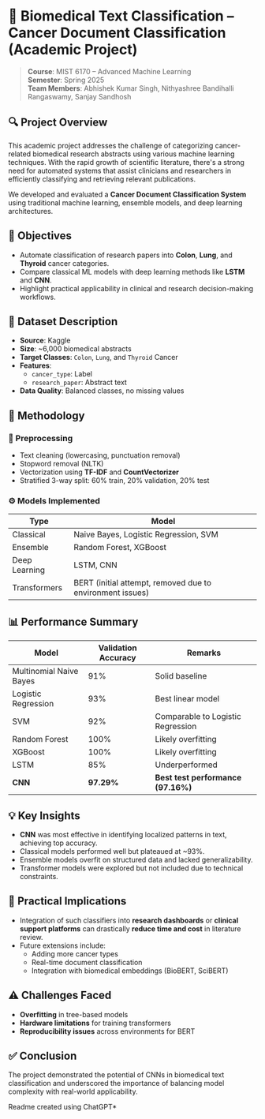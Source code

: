 # 📑 Biomedical Text Classification – Cancer Document Classification (Academic Project)

> **Course**: MIST 6170 – Advanced Machine Learning  
> **Semester**: Spring 2025  
> **Team Members**: Abhishek Kumar Singh, Nithyashree Bandihalli Rangaswamy, Sanjay Sandhosh

## 🔍 Project Overview

This academic project addresses the challenge of categorizing cancer-related biomedical research abstracts using various machine learning techniques. With the rapid growth of scientific literature, there's a strong need for automated systems that assist clinicians and researchers in efficiently classifying and retrieving relevant publications.

We developed and evaluated a **Cancer Document Classification System** using traditional machine learning, ensemble models, and deep learning architectures.

## 🎯 Objectives

- Automate classification of research papers into **Colon**, **Lung**, and **Thyroid** cancer categories.
- Compare classical ML models with deep learning methods like **LSTM** and **CNN**.
- Highlight practical applicability in clinical and research decision-making workflows.

## 📁 Dataset Description

- **Source**: Kaggle  
- **Size**: ~6,000 biomedical abstracts  
- **Target Classes**: `Colon`, `Lung`, and `Thyroid` Cancer  
- **Features**:  
  - `cancer_type`: Label  
  - `research_paper`: Abstract text  
- **Data Quality**: Balanced classes, no missing values

## 🧪 Methodology

### 🔄 Preprocessing

- Text cleaning (lowercasing, punctuation removal)
- Stopword removal (NLTK)
- Vectorization using **TF-IDF** and **CountVectorizer**
- Stratified 3-way split: 60% train, 20% validation, 20% test

### ⚙️ Models Implemented

| Type       | Model                                  |
|------------|----------------------------------------|
| Classical  | Naive Bayes, Logistic Regression, SVM  |
| Ensemble   | Random Forest, XGBoost                 |
| Deep Learning | LSTM, CNN                           |
| Transformers | BERT (initial attempt, removed due to environment issues) |

## 📊 Performance Summary

| Model                    | Validation Accuracy | Remarks                      |
|--------------------------|---------------------|------------------------------|
| Multinomial Naive Bayes  | 91%                 | Solid baseline               |
| Logistic Regression      | 93%                 | Best linear model            |
| SVM                      | 92%                 | Comparable to Logistic Regression |
| Random Forest            | 100%                | Likely overfitting           |
| XGBoost                  | 100%                | Likely overfitting           |
| LSTM                     | 85%                 | Underperformed               |
| **CNN**                  | **97.29%**          | **Best test performance (97.16%)** |

## 💡 Key Insights

- **CNN** was most effective in identifying localized patterns in text, achieving top accuracy.
- Classical models performed well but plateaued at ~93%.
- Ensemble models overfit on structured data and lacked generalizability.
- Transformer models were explored but not included due to technical constraints.

## 🧠 Practical Implications

- Integration of such classifiers into **research dashboards** or **clinical support platforms** can drastically **reduce time and cost** in literature review.
- Future extensions include:
  - Adding more cancer types
  - Real-time document classification
  - Integration with biomedical embeddings (BioBERT, SciBERT)

## ⚠️ Challenges Faced

- **Overfitting** in tree-based models
- **Hardware limitations** for training transformers
- **Reproducibility issues** across environments for BERT

## ✅ Conclusion

The project demonstrated the potential of CNNs in biomedical text classification and underscored the importance of balancing model complexity with real-world applicability.


Readme created using ChatGPT*
